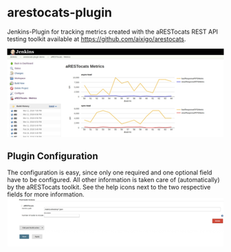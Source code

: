 # arestocats-plugin
Jenkins-Plugin for tracking metrics created with the
aRESTocats REST API testing toolkit available at
https://github.com/aixigo/arestocats.


![](images/example.jpg?raw=true)

## Plugin Configuration

The configuration is easy, since only one required and one optional field have to be
configured. All other information is taken care of (automatically) by the aRESTocats toolkit.
See the help icons next to the two respective fields for more information.
![](images/config.jpg?raw=true)

